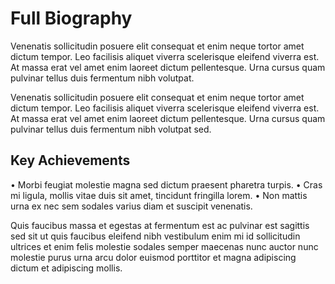 # Full Biography

Venenatis sollicitudin posuere elit consequat et enim neque tortor amet dictum tempor. Leo facilisis aliquet viverra scelerisque eleifend viverra est. At massa erat vel amet enim laoreet dictum pellentesque. Urna cursus quam pulvinar tellus duis fermentum nibh volutpat.

Venenatis sollicitudin posuere elit consequat et enim neque tortor amet dictum tempor. Leo facilisis aliquet viverra scelerisque eleifend viverra est. At massa erat vel amet enim laoreet dictum pellentesque. Urna cursus quam pulvinar tellus duis fermentum nibh volutpat sed.

## Key Achievements

• Morbi feugiat molestie magna sed dictum praesent pharetra turpis.
• Cras mi ligula, mollis vitae duis sit amet, tincidunt fringilla lorem.
• Non mattis urna ex nec sem sodales varius diam et suscipit venenatis.

Quis faucibus massa et egestas at fermentum est ac pulvinar est sagittis sed sit ut quis faucibus eleifend nibh vestibulum enim mi id sollicitudin ultrices et enim felis molestie sodales semper maecenas nunc auctor nunc molestie purus urna arcu dolor euismod porttitor et magna adipiscing dictum et adipiscing mollis.
